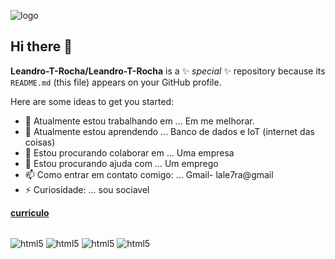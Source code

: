 ![logo](https://github.com/user-attachments/assets/f4ac4ad3-d4b1-4f4f-a7f3-e1fb50703e5d)

## Hi there 👋

**Leandro-T-Rocha/Leandro-T-Rocha** is a ✨ _special_ ✨ repository because its `README.md` (this file) appears on your GitHub profile.

Here are some ideas to get you started:

- 🔭 Atualmente estou trabalhando em ... Em me melhorar.
- 🌱 Atualmente estou aprendendo ... Banco de dados e IoT (internet das coisas)
- 👯 Estou procurando colaborar em ... Uma empresa
- 🤔 Estou procurando ajuda com ... Um emprego
- 📫 Como entrar em contato comigo:  ... Gmail- lale7ra@gmail
- ⚡ Curiosidade: ... sou sociavel

<a href="https://github.com/Leandro-T-Rocha/Leandro-T-Rocha/blob/main/C%C3%B3pia%20de%20C%C3%B3pia%20de%20meu%20curr%C3%ADculo.pdf.pdf" class="nav-link">**curriculo**</a>
<div style ="display: inline_block"><br/>
 <img align="center" alt="html5" src="https://img.shields.io/badge/C-00599C?style=for-the-badge&logo=c&logoColor=white"; />
 <img align="center" alt="html5" src="https://img.shields.io/badge/Python-14354C?style=for-the-badge&logo=python&logoColor=white"; />
 <img align="center" alt="html5" src="https://img.shields.io/badge/Angular-DD0031?style=for-the-badge&logo=angular&logoColor=white&quot"; />
 <img align="center" alt="html5" src="https://img.shields.io/badge/Django-092E20?style=for-the-badge&logo=django&logoColor=white&quot"; />
</div>
